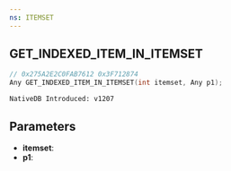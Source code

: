 ```yaml
---
ns: ITEMSET
---
```

## GET_INDEXED_ITEM_IN_ITEMSET

```c
// 0x275A2E2C0FAB7612 0x3F712874
Any GET_INDEXED_ITEM_IN_ITEMSET(int itemset, Any p1);
```

```
NativeDB Introduced: v1207
```

## Parameters
* **itemset**:
* **p1**:
